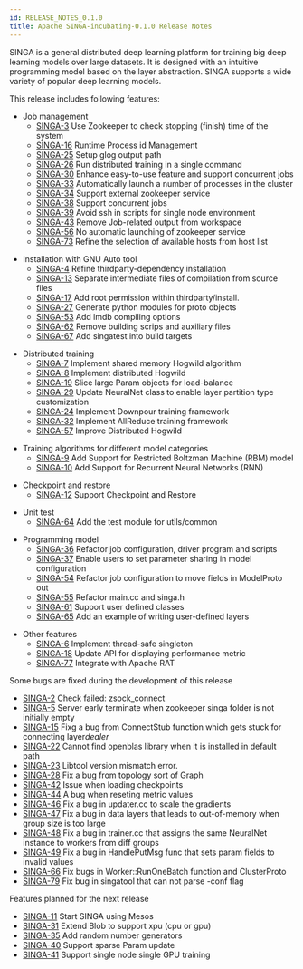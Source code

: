 ```yaml
---
id: RELEASE_NOTES_0.1.0
title: Apache SINGA-incubating-0.1.0 Release Notes
---
```


<!--- Licensed to the Apache Software Foundation (ASF) under one or more contributor license agreements.  See the NOTICE file distributed with this work for additional information regarding copyright ownership.  The ASF licenses this file to you under the Apache License, Version 2.0 (the "License"); you may not use this file except in compliance with the License.  You may obtain a copy of the License at http://www.apache.org/licenses/LICENSE-2.0 Unless required by applicable law or agreed to in writing, software distributed under the License is distributed on an "AS IS" BASIS, WITHOUT WARRANTIES OR CONDITIONS OF ANY KIND, either express or implied.  See the License for the specific language governing permissions and limitations under the License.  -->

SINGA is a general distributed deep learning platform for training big deep
learning models over large datasets. It is designed with an intuitive
programming model based on the layer abstraction. SINGA supports a wide variety
of popular deep learning models.

This release includes following features:

- Job management
  - [SINGA-3](https://issues.apache.org/jira/browse/SINGA-3) Use Zookeeper to
    check stopping (finish) time of the system
  - [SINGA-16](https://issues.apache.org/jira/browse/SINGA-16) Runtime Process
    id Management
  - [SINGA-25](https://issues.apache.org/jira/browse/SINGA-25) Setup glog output
    path
  - [SINGA-26](https://issues.apache.org/jira/browse/SINGA-26) Run distributed
    training in a single command
  - [SINGA-30](https://issues.apache.org/jira/browse/SINGA-30) Enhance
    easy-to-use feature and support concurrent jobs
  - [SINGA-33](https://issues.apache.org/jira/browse/SINGA-33) Automatically
    launch a number of processes in the cluster
  - [SINGA-34](https://issues.apache.org/jira/browse/SINGA-34) Support external
    zookeeper service
  - [SINGA-38](https://issues.apache.org/jira/browse/SINGA-38) Support
    concurrent jobs
  - [SINGA-39](https://issues.apache.org/jira/browse/SINGA-39) Avoid ssh in
    scripts for single node environment
  - [SINGA-43](https://issues.apache.org/jira/browse/SINGA-43) Remove
    Job-related output from workspace
  - [SINGA-56](https://issues.apache.org/jira/browse/SINGA-56) No automatic
    launching of zookeeper service
  - [SINGA-73](https://issues.apache.org/jira/browse/SINGA-73) Refine the
    selection of available hosts from host list

* Installation with GNU Auto tool
  - [SINGA-4](https://issues.apache.org/jira/browse/SINGA-4) Refine
    thirdparty-dependency installation
  - [SINGA-13](https://issues.apache.org/jira/browse/SINGA-13) Separate
    intermediate files of compilation from source files
  - [SINGA-17](https://issues.apache.org/jira/browse/SINGA-17) Add root
    permission within thirdparty/install.
  - [SINGA-27](https://issues.apache.org/jira/browse/SINGA-27) Generate python
    modules for proto objects
  - [SINGA-53](https://issues.apache.org/jira/browse/SINGA-53) Add lmdb
    compiling options
  - [SINGA-62](https://issues.apache.org/jira/browse/SINGA-62) Remove building
    scrips and auxiliary files
  - [SINGA-67](https://issues.apache.org/jira/browse/SINGA-67) Add singatest
    into build targets

- Distributed training
  - [SINGA-7](https://issues.apache.org/jira/browse/SINGA-7) Implement shared
    memory Hogwild algorithm
  - [SINGA-8](https://issues.apache.org/jira/browse/SINGA-8) Implement
    distributed Hogwild
  - [SINGA-19](https://issues.apache.org/jira/browse/SINGA-19) Slice large Param
    objects for load-balance
  - [SINGA-29](https://issues.apache.org/jira/browse/SINGA-29) Update NeuralNet
    class to enable layer partition type customization
  - [SINGA-24](https://issues.apache.org/jira/browse/SINGA-24) Implement
    Downpour training framework
  - [SINGA-32](https://issues.apache.org/jira/browse/SINGA-32) Implement
    AllReduce training framework
  - [SINGA-57](https://issues.apache.org/jira/browse/SINGA-57) Improve
    Distributed Hogwild

* Training algorithms for different model categories
  - [SINGA-9](https://issues.apache.org/jira/browse/SINGA-9) Add Support for
    Restricted Boltzman Machine (RBM) model
  - [SINGA-10](https://issues.apache.org/jira/browse/SINGA-10) Add Support for
    Recurrent Neural Networks (RNN)

- Checkpoint and restore
  - [SINGA-12](https://issues.apache.org/jira/browse/SINGA-12) Support
    Checkpoint and Restore

* Unit test
  - [SINGA-64](https://issues.apache.org/jira/browse/SINGA-64) Add the test
    module for utils/common

- Programming model
  - [SINGA-36](https://issues.apache.org/jira/browse/SINGA-36) Refactor job
    configuration, driver program and scripts
  - [SINGA-37](https://issues.apache.org/jira/browse/SINGA-37) Enable users to
    set parameter sharing in model configuration
  - [SINGA-54](https://issues.apache.org/jira/browse/SINGA-54) Refactor job
    configuration to move fields in ModelProto out
  - [SINGA-55](https://issues.apache.org/jira/browse/SINGA-55) Refactor main.cc
    and singa.h
  - [SINGA-61](https://issues.apache.org/jira/browse/SINGA-61) Support user
    defined classes
  - [SINGA-65](https://issues.apache.org/jira/browse/SINGA-65) Add an example of
    writing user-defined layers

* Other features
  - [SINGA-6](https://issues.apache.org/jira/browse/SINGA-6) Implement
    thread-safe singleton
  - [SINGA-18](https://issues.apache.org/jira/browse/SINGA-18) Update API for
    displaying performance metric
  - [SINGA-77](https://issues.apache.org/jira/browse/SINGA-77) Integrate with
    Apache RAT

Some bugs are fixed during the development of this release

- [SINGA-2](https://issues.apache.org/jira/browse/SINGA-2) Check failed:
  zsock_connect
- [SINGA-5](https://issues.apache.org/jira/browse/SINGA-5) Server early
  terminate when zookeeper singa folder is not initially empty
- [SINGA-15](https://issues.apache.org/jira/browse/SINGA-15) Fixg a bug from
  ConnectStub function which gets stuck for connecting layer*dealer*
- [SINGA-22](https://issues.apache.org/jira/browse/SINGA-22) Cannot find
  openblas library when it is installed in default path
- [SINGA-23](https://issues.apache.org/jira/browse/SINGA-23) Libtool version
  mismatch error.
- [SINGA-28](https://issues.apache.org/jira/browse/SINGA-28) Fix a bug from
  topology sort of Graph
- [SINGA-42](https://issues.apache.org/jira/browse/SINGA-42) Issue when loading
  checkpoints
- [SINGA-44](https://issues.apache.org/jira/browse/SINGA-44) A bug when reseting
  metric values
- [SINGA-46](https://issues.apache.org/jira/browse/SINGA-46) Fix a bug in
  updater.cc to scale the gradients
- [SINGA-47](https://issues.apache.org/jira/browse/SINGA-47) Fix a bug in data
  layers that leads to out-of-memory when group size is too large
- [SINGA-48](https://issues.apache.org/jira/browse/SINGA-48) Fix a bug in
  trainer.cc that assigns the same NeuralNet instance to workers from diff
  groups
- [SINGA-49](https://issues.apache.org/jira/browse/SINGA-49) Fix a bug in
  HandlePutMsg func that sets param fields to invalid values
- [SINGA-66](https://issues.apache.org/jira/browse/SINGA-66) Fix bugs in
  Worker::RunOneBatch function and ClusterProto
- [SINGA-79](https://issues.apache.org/jira/browse/SINGA-79) Fix bug in
  singatool that can not parse -conf flag

Features planned for the next release

- [SINGA-11](https://issues.apache.org/jira/browse/SINGA-11) Start SINGA using
  Mesos
- [SINGA-31](https://issues.apache.org/jira/browse/SINGA-31) Extend Blob to
  support xpu (cpu or gpu)
- [SINGA-35](https://issues.apache.org/jira/browse/SINGA-35) Add random number
  generators
- [SINGA-40](https://issues.apache.org/jira/browse/SINGA-40) Support sparse
  Param update
- [SINGA-41](https://issues.apache.org/jira/browse/SINGA-41) Support single node
  single GPU training
